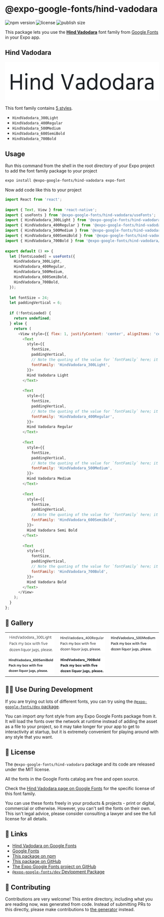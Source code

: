 # @expo-google-fonts/hind-vadodara

![npm version](https://flat.badgen.net/npm/v/@expo-google-fonts/hind-vadodara)
![license](https://flat.badgen.net/github/license/expo/google-fonts)
![publish size](https://flat.badgen.net/packagephobia/install/@expo-google-fonts/hind-vadodara)

This package lets you use the [**Hind Vadodara**](https://fonts.google.com/specimen/Hind+Vadodara) font family from [Google Fonts](https://fonts.google.com/) in your Expo app.

## Hind Vadodara

![Hind Vadodara](./font-family.png)

This font family contains [5 styles](#-gallery).

- `HindVadodara_300Light`
- `HindVadodara_400Regular`
- `HindVadodara_500Medium`
- `HindVadodara_600SemiBold`
- `HindVadodara_700Bold`

## Usage

Run this command from the shell in the root directory of your Expo project to add the font family package to your project
```sh
expo install @expo-google-fonts/hind-vadodara expo-font
```

Now add code like this to your project
```js
import React from 'react';

import { Text, View } from 'react-native';
import { useFonts } from '@expo-google-fonts/hind-vadodara/useFonts';
import { HindVadodara_300Light } from '@expo-google-fonts/hind-vadodara/300Light';
import { HindVadodara_400Regular } from '@expo-google-fonts/hind-vadodara/400Regular';
import { HindVadodara_500Medium } from '@expo-google-fonts/hind-vadodara/500Medium';
import { HindVadodara_600SemiBold } from '@expo-google-fonts/hind-vadodara/600SemiBold';
import { HindVadodara_700Bold } from '@expo-google-fonts/hind-vadodara/700Bold';

export default () => {
  let [fontsLoaded] = useFonts({
    HindVadodara_300Light,
    HindVadodara_400Regular,
    HindVadodara_500Medium,
    HindVadodara_600SemiBold,
    HindVadodara_700Bold,
  });

  let fontSize = 24;
  let paddingVertical = 6;

  if (!fontsLoaded) {
    return undefined;
  } else {
    return (
      <View style={{ flex: 1, justifyContent: 'center', alignItems: 'center' }}>
        <Text
          style={{
            fontSize,
            paddingVertical,
            // Note the quoting of the value for `fontFamily` here; it expects a string!
            fontFamily: 'HindVadodara_300Light',
          }}>
          Hind Vadodara Light
        </Text>

        <Text
          style={{
            fontSize,
            paddingVertical,
            // Note the quoting of the value for `fontFamily` here; it expects a string!
            fontFamily: 'HindVadodara_400Regular',
          }}>
          Hind Vadodara Regular
        </Text>

        <Text
          style={{
            fontSize,
            paddingVertical,
            // Note the quoting of the value for `fontFamily` here; it expects a string!
            fontFamily: 'HindVadodara_500Medium',
          }}>
          Hind Vadodara Medium
        </Text>

        <Text
          style={{
            fontSize,
            paddingVertical,
            // Note the quoting of the value for `fontFamily` here; it expects a string!
            fontFamily: 'HindVadodara_600SemiBold',
          }}>
          Hind Vadodara Semi Bold
        </Text>

        <Text
          style={{
            fontSize,
            paddingVertical,
            // Note the quoting of the value for `fontFamily` here; it expects a string!
            fontFamily: 'HindVadodara_700Bold',
          }}>
          Hind Vadodara Bold
        </Text>
      </View>
    );
  }
};

```

## 🔡 Gallery


||||
|-|-|-|
|![HindVadodara_300Light](.//300Light/HindVadodara_300Light.ttf.png)|![HindVadodara_400Regular](.//400Regular/HindVadodara_400Regular.ttf.png)|![HindVadodara_500Medium](.//500Medium/HindVadodara_500Medium.ttf.png)||
|![HindVadodara_600SemiBold](.//600SemiBold/HindVadodara_600SemiBold.ttf.png)|![HindVadodara_700Bold](.//700Bold/HindVadodara_700Bold.ttf.png)|||


## 👩‍💻 Use During Development

If you are trying out lots of different fonts, you can try using the [`@expo-google-fonts/dev` package](https://github.com/expo/google-fonts/tree/master/font-packages/dev#readme).

You can import *any* font style from any Expo Google Fonts package from it. It will load the fonts
over the network at runtime instead of adding the asset as a file to your project, so it may take longer
for your app to get to interactivity at startup, but it is extremely convenient
for playing around with any style that you want.

## 📖 License

The `@expo-google-fonts/hind-vadodara` package and its code are released under the MIT license.

All the fonts in the Google Fonts catalog are free and open source.

Check the [Hind Vadodara page on Google Fonts](https://fonts.google.com/specimen/Hind+Vadodara) for the specific license of this font family.

You can use these fonts freely in your products & projects - print or digital, commercial or otherwise. However, you can't sell the fonts on their own. This isn't legal advice, please consider consulting a lawyer and see the full license for all details.

## 🔗 Links

- [Hind Vadodara on Google Fonts](https://fonts.google.com/specimen/Hind+Vadodara)
- [Google Fonts](https://fonts.google.com/)
- [This package on npm](https://www.npmjs.com/package/@expo-google-fonts/hind-vadodara)
- [This package on GitHub](https://github.com/expo/google-fonts/tree/master/font-packages/hind-vadodara)
- [The Expo Google Fonts project on GitHub](https://github.com/expo/google-fonts)
- [`@expo-google-fonts/dev` Devlopment Package](https://github.com/expo/google-fonts/tree/master/font-packages/dev)

## 🤝 Contributing

Contributions are very welcome! This entire directory, including what you are reading now, was generated from code. Instead of submitting PRs to this directly, please make contributions to [the generator](https://github.com/expo/google-fonts/tree/master/packages/generator) instead.
